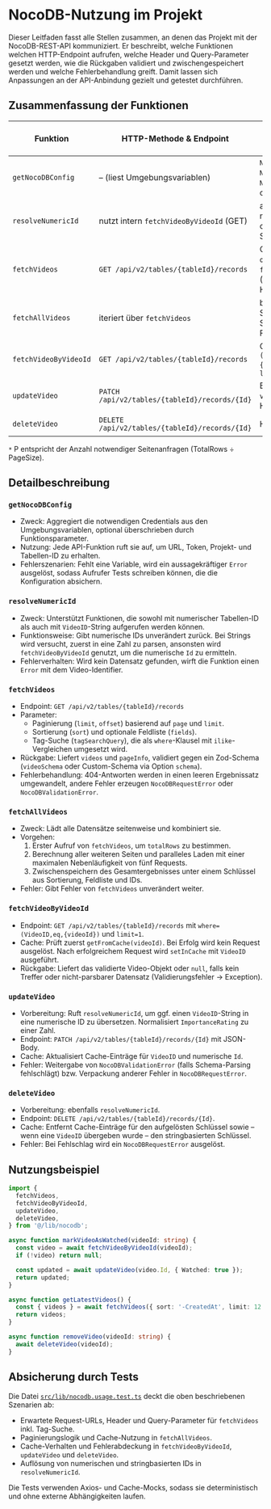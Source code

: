 # NocoDB-Nutzung im Projekt

Dieser Leitfaden fasst alle Stellen zusammen, an denen das Projekt mit der NocoDB-REST-API kommuniziert. Er beschreibt, welche Funktionen welchen HTTP-Endpoint aufrufen, welche Header und Query-Parameter gesetzt werden, wie die Rückgaben validiert und zwischengespeichert werden und welche Fehlerbehandlung greift. Damit lassen sich Anpassungen an der API-Anbindung gezielt und getestet durchführen.

## Zusammenfassung der Funktionen

| Funktion | HTTP-Methode & Endpoint | Wichtige Parameter / Header | Zwischenspeicherung | Fehlerbehandlung | Zeitkomplexität |
| --- | --- | --- | --- | --- | --- |
| `getNocoDBConfig` | – (liest Umgebungsvariablen) | `NC_URL`, `NC_TOKEN`, `NOCODB_PROJECT_ID`, `NOCODB_TABLE_ID`, optional Overrides | – | wirft `Error`, falls Pflichtvariablen fehlen | O(1) |
| `resolveNumericId` | nutzt intern `fetchVideoByVideoId` (GET) | akzeptiert numerische IDs oder `VideoID`-String | nutzt Cache von `fetchVideoByVideoId` | wirft `Error`, wenn kein Datensatz gefunden | O(1) für numerische IDs, sonst O(1) + Aufwand von `fetchVideoByVideoId` |
| `fetchVideos` | `GET /api/v2/tables/{tableId}/records` | Query: `limit`, `offset`, `sort`, `fields`, `where` (Tagsuche), Header: `xc-token` | – | wandelt 404 in leere Ergebnisliste, sonst `NocoDBRequestError` oder `NocoDBValidationError` | O(1) pro Request |
| `fetchAllVideos` | iteriert über `fetchVideos` | baut Cache-Schlüssel aus Sortierung, Feldern & IDs | speichert komplette Ergebnisliste per `setInCache` | propagiert Fehler aus `fetchVideos` | O(P)`*` |
| `fetchVideoByVideoId` | `GET /api/v2/tables/{tableId}/records` | Query: `where=(VideoID,eq,{videoId})`, `limit=1` | liest & schreibt Cache über `VideoID` | 404 → `null`, sonst Request-/Validierungsfehler | O(1) |
| `updateVideo` | `PATCH /api/v2/tables/{tableId}/records/{Id}` | Body: Felder laut `videoSchema`, Header: `xc-token` | aktualisiert Cache für `VideoID` und `Id` | `NocoDBRequestError` oder `NocoDBValidationError` | O(1) |
| `deleteVideo` | `DELETE /api/v2/tables/{tableId}/records/{Id}` | Header: `xc-token` | entfernt Cache-Einträge (`Id` & `VideoID`) | `NocoDBRequestError` | O(1) |

`*` P entspricht der Anzahl notwendiger Seitenanfragen (TotalRows ÷ PageSize).

## Detailbeschreibung

### `getNocoDBConfig`
* Zweck: Aggregiert die notwendigen Credentials aus den Umgebungsvariablen, optional überschrieben durch Funktionsparameter.
* Nutzung: Jede API-Funktion ruft sie auf, um URL, Token, Projekt- und Tabellen-ID zu erhalten.
* Fehlerszenarien: Fehlt eine Variable, wird ein aussagekräftiger `Error` ausgelöst, sodass Aufrufer Tests schreiben können, die die Konfiguration absichern.

### `resolveNumericId`
* Zweck: Unterstützt Funktionen, die sowohl mit numerischer Tabellen-ID als auch mit `VideoID`-String aufgerufen werden können.
* Funktionsweise: Gibt numerische IDs unverändert zurück. Bei Strings wird versucht, zuerst in eine Zahl zu parsen, ansonsten wird `fetchVideoByVideoId` genutzt, um die numerische `Id` zu ermitteln.
* Fehlerverhalten: Wird kein Datensatz gefunden, wirft die Funktion einen `Error` mit dem Video-Identifier.

### `fetchVideos`
* Endpoint: `GET /api/v2/tables/{tableId}/records`
* Parameter:
  * Paginierung (`limit`, `offset`) basierend auf `page` und `limit`.
  * Sortierung (`sort`) und optionale Feldliste (`fields`).
  * Tag-Suche (`tagSearchQuery`), die als `where`-Klausel mit `ilike`-Vergleichen umgesetzt wird.
* Rückgabe: Liefert `videos` und `pageInfo`, validiert gegen ein Zod-Schema (`videoSchema` oder Custom-Schema via Option `schema`).
* Fehlerbehandlung: 404-Antworten werden in einen leeren Ergebnissatz umgewandelt, andere Fehler erzeugen `NocoDBRequestError` oder `NocoDBValidationError`.

### `fetchAllVideos`
* Zweck: Lädt alle Datensätze seitenweise und kombiniert sie.
* Vorgehen:
  1. Erster Aufruf von `fetchVideos`, um `totalRows` zu bestimmen.
  2. Berechnung aller weiteren Seiten und paralleles Laden mit einer maximalen Nebenläufigkeit von fünf Requests.
  3. Zwischenspeichern des Gesamtergebnisses unter einem Schlüssel aus Sortierung, Feldliste und IDs.
* Fehler: Gibt Fehler von `fetchVideos` unverändert weiter.

### `fetchVideoByVideoId`
* Endpoint: `GET /api/v2/tables/{tableId}/records` mit `where=(VideoID,eq,{videoId})` und `limit=1`.
* Cache: Prüft zuerst `getFromCache(videoId)`. Bei Erfolg wird kein Request ausgelöst. Nach erfolgreichem Request wird `setInCache` mit `VideoID` ausgeführt.
* Rückgabe: Liefert das validierte Video-Objekt oder `null`, falls kein Treffer oder nicht-parsbarer Datensatz (Validierungsfehler → Exception).

### `updateVideo`
* Vorbereitung: Ruft `resolveNumericId`, um ggf. einen `VideoID`-String in eine numerische ID zu übersetzen. Normalisiert `ImportanceRating` zu einer Zahl.
* Endpoint: `PATCH /api/v2/tables/{tableId}/records/{Id}` mit JSON-Body.
* Cache: Aktualisiert Cache-Einträge für `VideoID` und numerische `Id`.
* Fehler: Weitergabe von `NocoDBValidationError` (falls Schema-Parsing fehlschlägt) bzw. Verpackung anderer Fehler in `NocoDBRequestError`.

### `deleteVideo`
* Vorbereitung: ebenfalls `resolveNumericId`.
* Endpoint: `DELETE /api/v2/tables/{tableId}/records/{Id}`.
* Cache: Entfernt Cache-Einträge für den aufgelösten Schlüssel sowie – wenn eine `VideoID` übergeben wurde – den stringbasierten Schlüssel.
* Fehler: Bei Fehlschlag wird ein `NocoDBRequestError` ausgelöst.

## Nutzungsbeispiel

```ts
import {
  fetchVideos,
  fetchVideoByVideoId,
  updateVideo,
  deleteVideo,
} from '@/lib/nocodb';

async function markVideoAsWatched(videoId: string) {
  const video = await fetchVideoByVideoId(videoId);
  if (!video) return null;

  const updated = await updateVideo(video.Id, { Watched: true });
  return updated;
}

async function getLatestVideos() {
  const { videos } = await fetchVideos({ sort: '-CreatedAt', limit: 12 });
  return videos;
}

async function removeVideo(videoId: string) {
  await deleteVideo(videoId);
}
```

## Absicherung durch Tests

Die Datei [`src/lib/nocodb.usage.test.ts`](../src/lib/nocodb.usage.test.ts) deckt die oben beschriebenen Szenarien ab:

* Erwartete Request-URLs, Header und Query-Parameter für `fetchVideos` inkl. Tag-Suche.
* Paginierungslogik und Cache-Nutzung in `fetchAllVideos`.
* Cache-Verhalten und Fehlerabdeckung in `fetchVideoByVideoId`, `updateVideo` und `deleteVideo`.
* Auflösung von numerischen und stringbasierten IDs in `resolveNumericId`.

Die Tests verwenden Axios- und Cache-Mocks, sodass sie deterministisch und ohne externe Abhängigkeiten laufen.
